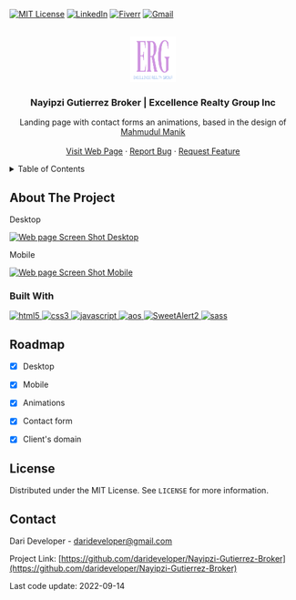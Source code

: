 <a name="readme-top"></a>

[![MIT License][license-shield]][license-url]
[![LinkedIn][linkedin-shield]][linkedin-url]
[![Fiverr][fiverr-shield]][fiverr-url]
[![Gmail][gmail-shield]][gmail-url]

<!-- PROJECT LOGO -->
<br />
<div align="center">
  <a href="https://github.com/darideveloper/Nayipzi-Gutierrez-Broker">
    <img src="./imgs/logo.png" alt="Logo" width="80" height="80">
  </a>

  <h3 align="center">Nayipzi Gutierrez Broker | Excellence Realty Group Inc</h3>

  <p align="center">
    Landing page with contact forms an animations, based in the design of <a href="https://www.behance.net/gallery/105051993/Edge_One-landing-page?tracking_source=search_projects%7Clanding%20page%20">Mahmudul Manik</a> <br />
    <br />
    <a href="https://darideveloper.github.io/Nayipzi-Gutierrez-Broker/">Visit Web Page</a>
    ·
    <a href="https://github.com/darideveloper/Nayipzi-Gutierrez-Broker/issues">Report Bug</a>
    ·
    <a href="https://github.com/darideveloper/Nayipzi-Gutierrez-Broker/issues">Request Feature</a>
  </p>
</div>



<!-- TABLE OF CONTENTS -->
<details>
  <summary>Table of Contents</summary>
  <ol>
    <li>
      <a href="#about-the-project">About The Project</a>
      <ul>
        <li><a href="#built-with">Built With</a></li>
      </ul>
    </li>
    <li><a href="#roadmap">Roadmap</a></li>
    <li><a href="#contributing">Contributing</a></li>
    <li><a href="#license">License</a></li>
    <li><a href="#contact">Contact</a></li>
  </ol>
</details>



<!-- ABOUT THE PROJECT -->
## About The Project

Desktop

[![Web page Screen Shot Desktop][product-screenshot-desktop]](https://darideveloper.github.io/Nayipzi-Gutierrez-Broker/)

Mobile

[![Web page Screen Shot Mobile][product-screenshot-mobile]](https://darideveloper.github.io/Nayipzi-Gutierrez-Broker/)



### Built With
<a href="https://developer.mozilla.org/es/docs/Web/HTML">
  <img src="https://cdn.svgporn.com/logos/html-5.svg" width="50" alt="html5" title="html5">
</a>

<a href="https://developer.mozilla.org/es/docs/Web/CSS">
  <img src="https://cdn.svgporn.com/logos/css-3.svg" width="50" alt="css3" title="css3">
</a>

<a href="https://developer.mozilla.org/es/docs/Web/javascript">
  <img src="https://cdn.svgporn.com/logos/javascript.svg" width="50" alt="javascript" title="javascript">
</a>

<a href="https://michalsnik.github.io/aos/">
  <img src="https://raw.githubusercontent.com/darideveloper/darideveloper/main/imgs/aos.svg" width="80" alt="aos" title="aos">
</a>

<a href="https://sweetalert2.github.io/">
  <img src="https://github.com/sweetalert2/sweetalert2/raw/main/assets/swal2-logo.png" width="100" alt="SweetAlert2" title="SweetAlert2">
</a>

<a href="https://sass-lang.com/">
  <img src="https://cdn.svgporn.com/logos/sass.svg" width="50" alt="sass" title="sass">
</a>


<!-- ROADMAP -->
## Roadmap

- [x] Desktop
- [x] Mobile
- [x] Animations
- [x] Contact form
- [x] Client's domain



<!-- LICENSE -->
## License

Distributed under the MIT License. See `LICENSE` for more information.



<!-- CONTACT -->
## Contact

Dari Developer - darideveloper@gmail.com

Project Link: [https://github.com/darideveloper/Nayipzi-Gutierrez-Broker](https://github.com/darideveloper/Nayipzi-Gutierrez-Broker)



<!-- MARKDOWN LINKS & IMAGES -->
<!-- https://www.markdownguide.org/basic-syntax/#reference-style-links -->
[license-shield]: https://img.shields.io/github/license/darideveloper/Nayipzi-Gutierrez-Broker.svg?style=for-the-badge
[license-url]: https://github.com/darideveloper/Nayipzi-Gutierrez-Broker/blob/master/LICENSE.txt
[linkedin-shield]: https://img.shields.io/badge/-LinkedIn-black.svg?style=for-the-badge&logo=linkedin&colorB=555
[linkedin-url]: https://linkedin.com/in/francisco-dari-hernandez-6456b6181
[product-screenshot-desktop]: imgs/screenshot-desktop.gif
[product-screenshot-mobile]: imgs/screenshot-mobile.gif
[gmail-shield]: https://img.shields.io/badge/-gmail-black.svg?style=for-the-badge&logo=gmail&colorB=555&logoColor=white
[fiverr-shield]: https://img.shields.io/badge/-fiverr-black.svg?style=for-the-badge&logo=fiverr&colorB=555&logoColor=white
[gmail-url]: mailto:darideveloper@gmail.com
[fiverr-url]: https://www.fiverr.com/darideveloper

<span>Last code update: <time datetime="2022-09-14" class="last-update">2022-09-14</time>

